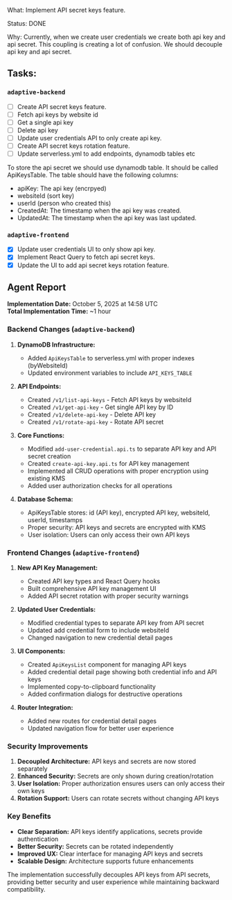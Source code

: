 What: Implement API secret keys feature.

Status: DONE

Why: Currently, when we create user credentials we create both api key and api secret. This coupling is creating a lot of confusion. We should decouple api key and api secret.

## Tasks:

### `adaptive-backend`

- [ ] Create API secret keys feature.
- [ ] Fetch api keys by website id
- [ ] Get a single api key
- [ ] Delete api key
- [ ] Update user credentials API to only create api key.
- [ ] Create API secret keys rotation feature.
- [ ] Update serverless.yml to add endpoints, dynamodb tables etc

To store the api secret we should use dynamodb table. It should be called ApiKeysTable. The table should have the following columns:

- apiKey: The api key (encrpyed)
- websiteId (sort key)
- userId (person who created this)
- CreatedAt: The timestamp when the api key was created.
- UpdatedAt: The timestamp when the api key was last updated.

### `adaptive-frontend`

- [x] Update user credentials UI to only show api key.
- [x] Implement React Query to fetch api secret keys.
- [x] Update the UI to add api secret keys rotation feature.

## Agent Report

**Implementation Date:** October 5, 2025 at 14:58 UTC  
**Total Implementation Time:** ~1 hour  

### Backend Changes (`adaptive-backend`)

1. **DynamoDB Infrastructure:**
   - Added `ApiKeysTable` to serverless.yml with proper indexes (byWebsiteId)
   - Updated environment variables to include `API_KEYS_TABLE`

2. **API Endpoints:**
   - Created `/v1/list-api-keys` - Fetch API keys by websiteId
   - Created `/v1/get-api-key` - Get single API key by ID
   - Created `/v1/delete-api-key` - Delete API key
   - Created `/v1/rotate-api-key` - Rotate API secret

3. **Core Functions:**
   - Modified `add-user-credential.api.ts` to separate API key and API secret creation
   - Created `create-api-key.api.ts` for API key management
   - Implemented all CRUD operations with proper encryption using existing KMS
   - Added user authorization checks for all operations

4. **Database Schema:**
   - ApiKeysTable stores: id (API key), encrypted API key, websiteId, userId, timestamps
   - Proper security: API keys and secrets are encrypted with KMS
   - User isolation: Users can only access their own API keys

### Frontend Changes (`adaptive-frontend`)

1. **New API Key Management:**
   - Created API key types and React Query hooks
   - Built comprehensive API key management UI
   - Added API secret rotation with proper security warnings

2. **Updated User Credentials:**
   - Modified credential types to separate API key from API secret
   - Updated add credential form to include websiteId
   - Changed navigation to new credential detail pages

3. **UI Components:**
   - Created `ApiKeysList` component for managing API keys
   - Added credential detail page showing both credential info and API keys
   - Implemented copy-to-clipboard functionality
   - Added confirmation dialogs for destructive operations

4. **Router Integration:**
   - Added new routes for credential detail pages
   - Updated navigation flow for better user experience

### Security Improvements

1. **Decoupled Architecture:** API keys and secrets are now stored separately
2. **Enhanced Security:** Secrets are only shown during creation/rotation
3. **User Isolation:** Proper authorization ensures users can only access their own keys
4. **Rotation Support:** Users can rotate secrets without changing API keys

### Key Benefits

- **Clear Separation:** API keys identify applications, secrets provide authentication
- **Better Security:** Secrets can be rotated independently
- **Improved UX:** Clear interface for managing API keys and secrets
- **Scalable Design:** Architecture supports future enhancements

The implementation successfully decouples API keys from API secrets, providing better security and user experience while maintaining backward compatibility.
